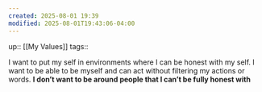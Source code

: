 ```yaml
---
created: 2025-08-01 19:39
modified: 2025-08-01T19:43:06-04:00
---
```

up:: [[My Values]]
tags::
<!--
Define the behaviors that align with this value. These actions will guide you back, when you fall off track. Be sure to include the “why” behind each. -->
I want to put my self in environments where I can be honest with my self. I want to be able to be myself and can act without filtering my actions or words. **I don’t want to be around people that I can’t be fully honest with** 

